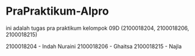 # PraPraktikum-Alpro
ini adalah tugas pra praktikum kelompok 09D (2100018204, 2100018206, 2100018215)

2100018204 - Indah Nuraini 
2100018206 - Ghaitsa
2100018215 - Najla

